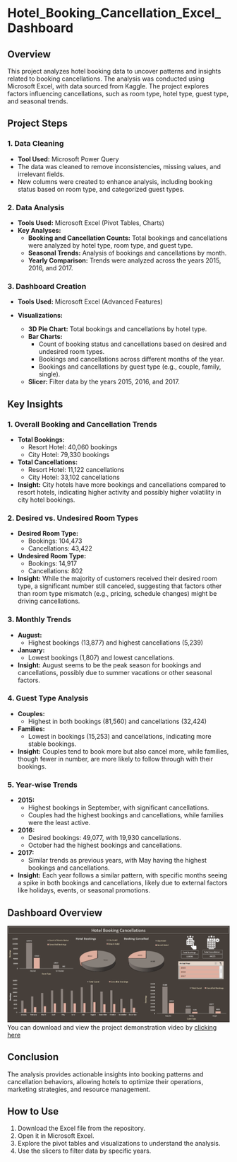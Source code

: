 # Hotel_Booking_Cancellation_Excel_Dashboard

## Overview

This project analyzes hotel booking data to uncover patterns and insights related to booking cancellations. The analysis was conducted using Microsoft Excel, with data sourced from Kaggle. The project explores factors influencing cancellations, such as room type, hotel type, guest type, and seasonal trends.

## Project Steps

### 1. Data Cleaning
- **Tool Used:** Microsoft Power Query
- The data was cleaned to remove inconsistencies, missing values, and irrelevant fields.
- New columns were created to enhance analysis, including booking status based on room type, and categorized guest types.

### 2. Data Analysis
- **Tools Used:** Microsoft Excel (Pivot Tables, Charts)
- **Key Analyses:**
  - **Booking and Cancellation Counts:** Total bookings and cancellations were analyzed by hotel type, room type, and guest type.
  - **Seasonal Trends:** Analysis of bookings and cancellations by month.
  - **Yearly Comparison:** Trends were analyzed across the years 2015, 2016, and 2017.

### 3. Dashboard Creation
- **Tools Used:** Microsoft Excel (Advanced Features)
- **Visualizations:**
  
  - **3D Pie Chart:** Total bookings and cancellations by hotel type.
  - **Bar Charts:**
    - Count of booking status and cancellations based on desired and undesired room types.
    - Bookings and cancellations across different months of the year.
    - Bookings and cancellations by guest type (e.g., couple, family, single).
  - **Slicer:** Filter data by the years 2015, 2016, and 2017.

## Key Insights

### 1. **Overall Booking and Cancellation Trends**
   - **Total Bookings:** 
     - Resort Hotel: 40,060 bookings
     - City Hotel: 79,330 bookings
   - **Total Cancellations:**
     - Resort Hotel: 11,122 cancellations
     - City Hotel: 33,102 cancellations
   - **Insight:** City hotels have more bookings and cancellations compared to resort hotels, indicating higher activity and possibly higher volatility in city hotel bookings.

### 2. **Desired vs. Undesired Room Types**
   - **Desired Room Type:**
     - Bookings: 104,473
     - Cancellations: 43,422
   - **Undesired Room Type:**
     - Bookings: 14,917
     - Cancellations: 802
   - **Insight:** While the majority of customers received their desired room type, a significant number still canceled, suggesting that factors other than room type mismatch (e.g., pricing, schedule changes) might be driving cancellations.

### 3. **Monthly Trends**
   - **August:** 
     - Highest bookings (13,877) and highest cancellations (5,239)
   - **January:**
     - Lowest bookings (1,807) and lowest cancellations.
   - **Insight:** August seems to be the peak season for bookings and cancellations, possibly due to summer vacations or other seasonal factors.

### 4. **Guest Type Analysis**
   - **Couples:**
     - Highest in both bookings (81,560) and cancellations (32,424)
   - **Families:** 
     - Lowest in bookings (15,253) and cancellations, indicating more stable bookings.
   - **Insight:** Couples tend to book more but also cancel more, while families, though fewer in number, are more likely to follow through with their bookings.

### 5. **Year-wise Trends**
   - **2015:**
     - Highest bookings in September, with significant cancellations.
     - Couples had the highest bookings and cancellations, while families were the least active.
   - **2016:**
     - Desired bookings: 49,077, with 19,930 cancellations.
     - October had the highest bookings and cancellations.
   - **2017:**
     - Similar trends as previous years, with May having the highest bookings and cancellations.
   - **Insight:** Each year follows a similar pattern, with specific months seeing a spike in both bookings and cancellations, likely due to external factors like holidays, events, or seasonal promotions.
## Dashboard Overview
![This is how the dashboard looks like.](Hotel_Dashboard.png)
You can download and view the project demonstration video by [clicking here](https://github.com/NikithaMogaveer/Hotel_Booking_Cancellation_Excel_Dashboard/releases/download/hotel-dashboard-demo-v1/Hotel_clip.mp4)

## Conclusion

The analysis provides actionable insights into booking patterns and cancellation behaviors, allowing hotels to optimize their operations, marketing strategies, and resource management.

## How to Use

1. Download the Excel file from the repository.
2. Open it in Microsoft Excel.
3. Explore the pivot tables and visualizations to understand the analysis.
4. Use the slicers to filter data by specific years.

